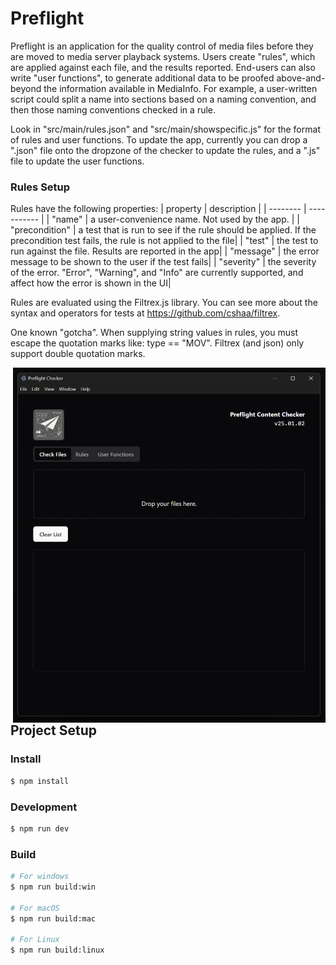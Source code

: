 # Preflight

Preflight is an application for the quality control of media files before they are moved to media server playback systems.  Users create "rules", which are applied against each file, and the results reported.  End-users can also write "user functions", to generate additional data to be proofed above-and-beyond the information available in MediaInfo.  For example, a user-written script could split a name into sections based on a naming convention, and then those naming conventions checked in a rule.

Look in "src/main/rules.json" and "src/main/showspecific.js" for the format of rules and user functions.  To update the app, currently you can drop a ".json" file onto the dropzone of the checker to update the rules, and a ".js" file to update the user functions.  

### Rules Setup
Rules have the following properties:
| property | description |
| -------- | ----------- |
| "name" | a user-convenience name.  Not used by the app. |
| "precondition" | a test that is run to see if the rule should be applied.  If the precondition test fails, the rule is not applied to the file|
| "test" | the test to run against the file.  Results are reported in the app|
| "message" | the error message to be shown to the user if the test fails|
| "severity" | the severity of the error.  "Error", "Warning", and "Info" are currently supported, and affect how the error is shown in the UI|

Rules are evaluated using the Filtrex.js library.  You can see more about the syntax and operators for tests at https://github.com/cshaa/filtrex.

One known "gotcha".  When supplying string values in rules, you must escape the quotation marks like: type == \"MOV\".  Filtrex (and json) only support double quotation marks.

<img src="docs/screenshot.png" align="right" width="500px" />

## Project Setup

### Install

```bash
$ npm install
```

### Development

```bash
$ npm run dev
```

### Build

```bash
# For windows
$ npm run build:win

# For macOS
$ npm run build:mac

# For Linux
$ npm run build:linux
```
